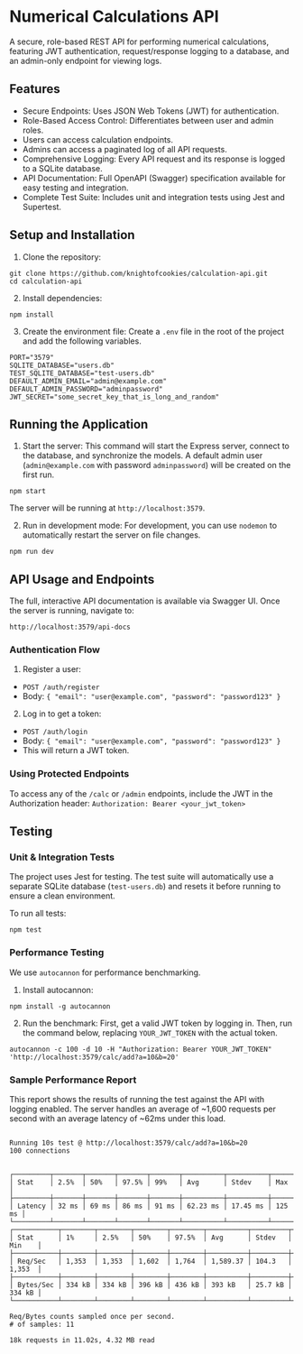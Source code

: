 # Numerical Calculations API
A secure, role-based REST API for performing numerical calculations, featuring JWT authentication, request/response logging to a database, and an admin-only endpoint for viewing logs.

## Features
- Secure Endpoints: Uses JSON Web Tokens (JWT) for authentication.
- Role-Based Access Control: Differentiates between user and admin roles.
- Users can access calculation endpoints.
- Admins can access a paginated log of all API requests.
- Comprehensive Logging: Every API request and its response is logged to a SQLite database.
- API Documentation: Full OpenAPI (Swagger) specification available for easy testing and integration.
- Complete Test Suite: Includes unit and integration tests using Jest and Supertest.

## Setup and Installation
1. Clone the repository:
```
git clone https://github.com/knightofcookies/calculation-api.git
cd calculation-api
```
2. Install dependencies:
```
npm install
```
3. Create the environment file:
Create a `.env` file in the root of the project and add the following variables.
```
PORT="3579"
SQLITE_DATABASE="users.db"
TEST_SQLITE_DATABASE="test-users.db"
DEFAULT_ADMIN_EMAIL="admin@example.com"
DEFAULT_ADMIN_PASSWORD="adminpassword"
JWT_SECRET="some_secret_key_that_is_long_and_random"
```

## Running the Application
1. Start the server:
This command will start the Express server, connect to the database, and synchronize the models. A default admin user (`admin@example.com` with password `adminpassword`) will be created on the first run.
```
npm start
```
The server will be running at `http://localhost:3579`.

2. Run in development mode:
For development, you can use `nodemon` to automatically restart the server on file changes.
```
npm run dev
```

## API Usage and Endpoints
The full, interactive API documentation is available via Swagger UI. Once the server is running, navigate to:
```
http://localhost:3579/api-docs
```

### Authentication Flow

1. Register a user:
  - `POST /auth/register`
  - Body: `{ "email": "user@example.com", "password": "password123" }`

2. Log in to get a token:
  - `POST /auth/login`
  - Body: `{ "email": "user@example.com", "password": "password123" }`
  - This will return a JWT token.

### Using Protected Endpoints

To access any of the `/calc` or `/admin` endpoints, include the JWT in the Authorization header:
`Authorization: Bearer <your_jwt_token>`

## Testing
### Unit & Integration Tests
The project uses Jest for testing. The test suite will automatically use a separate SQLite database (`test-users.db`) and resets it before running to ensure a clean environment.

To run all tests:
```
npm test
```

### Performance Testing

We use `autocannon` for performance benchmarking.

1. Install autocannon:
```
npm install -g autocannon
```
2. Run the benchmark:
First, get a valid JWT token by logging in. Then, run the command below, replacing `YOUR_JWT_TOKEN` with the actual token.
```
autocannon -c 100 -d 10 -H "Authorization: Bearer YOUR_JWT_TOKEN" 'http://localhost:3579/calc/add?a=10&b=20'
```

### Sample Performance Report

This report shows the results of running the test against the API with logging enabled. The server handles an average of ~1,600 requests per second with an average latency of ~62ms under this load.
```

Running 10s test @ http://localhost:3579/calc/add?a=10&b=20
100 connections


┌─────────┬───────┬───────┬───────┬───────┬──────────┬──────────┬────────┐
│ Stat    │ 2.5%  │ 50%   │ 97.5% │ 99%   │ Avg      │ Stdev    │ Max    │
├─────────┼───────┼───────┼───────┼───────┼──────────┼──────────┼────────┤
│ Latency │ 32 ms │ 69 ms │ 86 ms │ 91 ms │ 62.23 ms │ 17.45 ms │ 125 ms │
└─────────┴───────┴───────┴───────┴───────┴──────────┴──────────┴────────┘
┌───────────┬────────┬────────┬────────┬────────┬──────────┬─────────┬────────┐
│ Stat      │ 1%     │ 2.5%   │ 50%    │ 97.5%  │ Avg      │ Stdev   │ Min    │
├───────────┼────────┼────────┼────────┼────────┼──────────┼─────────┼────────┤
│ Req/Sec   │ 1,353  │ 1,353  │ 1,602  │ 1,764  │ 1,589.37 │ 104.3   │ 1,353  │
├───────────┼────────┼────────┼────────┼────────┼──────────┼─────────┼────────┤
│ Bytes/Sec │ 334 kB │ 334 kB │ 396 kB │ 436 kB │ 393 kB   │ 25.7 kB │ 334 kB │
└───────────┴────────┴────────┴────────┴────────┴──────────┴─────────┴────────┘

Req/Bytes counts sampled once per second.
# of samples: 11

18k requests in 11.02s, 4.32 MB read
```
